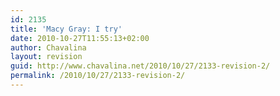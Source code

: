 ```yaml
---
id: 2135
title: 'Macy Gray: I try'
date: 2010-10-27T11:55:13+02:00
author: Chavalina
layout: revision
guid: http://www.chavalina.net/2010/10/27/2133-revision-2/
permalink: /2010/10/27/2133-revision-2/
---
```

